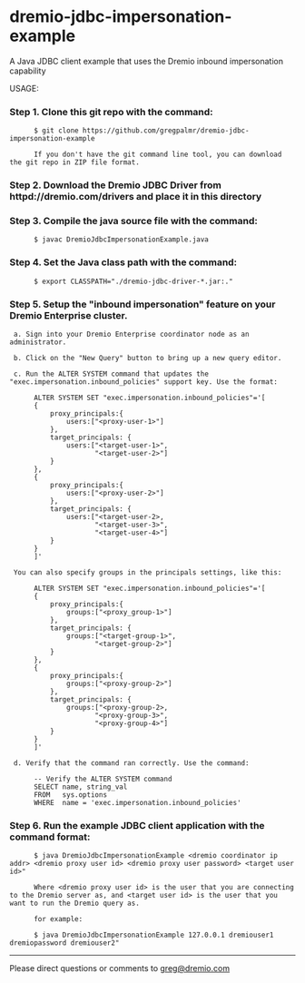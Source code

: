 # dremio-jdbc-impersonation-example

A Java JDBC client example that uses the Dremio inbound impersonation capability

USAGE:

### Step 1. Clone this git repo with the command:

          $ git clone https://github.com/gregpalmr/dremio-jdbc-impersonation-example

          If you don't have the git command line tool, you can download the git repo in ZIP file format.

### Step 2. Download the Dremio JDBC Driver from httpd://dremio.com/drivers and place it in this directory

### Step 3. Compile the java source file with the command:

          $ javac DremioJdbcImpersonationExample.java

### Step 4. Set the Java class path with the command:

          $ export CLASSPATH="./dremio-jdbc-driver-*.jar:."

### Step 5. Setup the "inbound impersonation" feature on your Dremio Enterprise cluster.

     a. Sign into your Dremio Enterprise coordinator node as an administrator.

     b. Click on the "New Query" button to bring up a new query editor.

     c. Run the ALTER SYSTEM command that updates the "exec.impersonation.inbound_policies" support key. Use the format:

          ALTER SYSTEM SET "exec.impersonation.inbound_policies"='[
          {
              proxy_principals:{
                  users:["<proxy-user-1>"]
              },
              target_principals: {
                  users:["<target-user-1>",
                         "<target-user-2>"]
              }
          },
          {    
              proxy_principals:{
                  users:["<proxy-user-2>"]
              },
              target_principals: {
                  users:["<target-user-2>,
                         "<target-user-3>",
                         "<target-user-4>"]
              }
          }
          ]'

     You can also specify groups in the principals settings, like this:

          ALTER SYSTEM SET "exec.impersonation.inbound_policies"='[
          {
              proxy_principals:{
                  groups:["<proxy_group-1>"]
              },
              target_principals: {
                  groups:["<target-group-1>",
                         "<target-group-2>"]
              }
          },
          {    
              proxy_principals:{
                  groups:["<proxy-group-2>"]
              },
              target_principals: {
                  groups:["<proxy-group-2>,
                         "<proxy-group-3>",
                         "<proxy-group-4>"]
              }
          }
          ]'

     d. Verify that the command ran correctly. Use the command:

          -- Verify the ALTER SYSTEM command
          SELECT name, string_val 
          FROM   sys.options 
          WHERE  name = 'exec.impersonation.inbound_policies'

### Step 6. Run the example JDBC client application with the command format:

          $ java DremioJdbcImpersonationExample <dremio coordinator ip addr> <dremio proxy user id> <dremio proxy user password> <target user id>"

          Where <dremio proxy user id> is the user that you are connecting to the Dremio server as, and <target user id> is the user that you want to run the Dremio query as.

          for example:

          $ java DremioJdbcImpersonationExample 127.0.0.1 dremiouser1 dremiopassword dremiouser2"

---

Please direct questions or comments to greg@dremio.com

